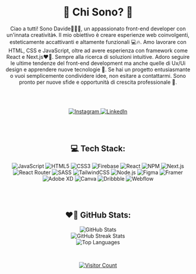 <!-- Centra il titolo -->
<h1 align="center">💫 Chi Sono? 💫</h1>

<!-- Centra il testo -->
<p align="center">Ciao a tutti! Sono Davide🧑🏽‍💻, un appassionato front-end developer con un'innata creatività🌀. Il mio obiettivo è creare esperienze web coinvolgenti, esteticamente accattivanti e altamente funzionali 💻🔥. Amo lavorare con HTML, CSS e JavaScript, oltre ad avere esperienza con framework come React e Next.js❤️‍🔥. Sempre alla ricerca di soluzioni intuitive. Adoro seguire le ultime tendenze del front-end development ma anche quelle di Ux/Ui design e apprendere nuove tecnologie 💎. Se hai un progetto entusiasmante o vuoi semplicemente condividere idee, non esitare a contattarmi. Sono pronto per nuove sfide e opportunità di crescita professionale 👋.</p>

<!-- Centra la sezione dei social -->
<br>
 <br>
 
<p align="center">
  <a href="https://instagram.com/Davide_chiarelli99">
    <img src="https://img.shields.io/badge/Instagram-%23E4405F.svg?logo=Instagram&logoColor=white" alt="Instagram">
  </a>
  <a href="https://linkedin.com/in/https://www.linkedin.com/in/davide-chiarelli-/">
    <img src="https://img.shields.io/badge/LinkedIn-%230077B5.svg?logo=linkedin&logoColor=white" alt="LinkedIn">
  </a>
</p>

<!-- Centra la sezione del Tech Stack -->
<!-- Centra la sezione del Tech Stack -->
 <br>
  <br>
<h2 align="center">💻 Tech Stack:</h2>
<p align="center">
  <img src="https://img.shields.io/badge/javascript-%23323330.svg?style=for-the-badge&logo=javascript&logoColor=%23F7DF1E" alt="JavaScript">
  <img src="https://img.shields.io/badge/html5-%23E34F26.svg?style=for-the-badge&logo=html5&logoColor=white" alt="HTML5">
  <img src="https://img.shields.io/badge/css3-%231572B6.svg?style=for-the-badge&logo=css3&logoColor=white" alt="CSS3">
  <img src="https://img.shields.io/badge/firebase-%23039BE5.svg?style=for-the-badge&logo=firebase" alt="Firebase">
  <img src="https://img.shields.io/badge/react-%2320232a.svg?style=for-the-badge&logo=react&logoColor=%2361DAFB" alt="React">
  <img src="https://img.shields.io/badge/NPM-%23000000.svg?style=for-the-badge&logo=npm&logoColor=white" alt="NPM">
  <img src="https://img.shields.io/badge/Next-black?style=for-the-badge&logo=next.js&logoColor=white" alt="Next.js">
  <img src="https://img.shields.io/badge/React_Router-CA4245?style=for-the-badge&logo=react-router&logoColor=white" alt="React Router">
  <img src="https://img.shields.io/badge/SASS-hotpink.svg?style=for-the-badge&logo=SASS&logoColor=white" alt="SASS">
  <img src="https://img.shields.io/badge/tailwindcss-%2338B2AC.svg?style=for-the-badge&logo=tailwind-css&logoColor=white" alt="TailwindCSS">
  <img src="https://img.shields.io/badge/node.js-6DA55F?style=for-the-badge&logo=node.js&logoColor=white" alt="Node.js">
  <img src="https://img.shields.io/badge/figma-%23F24E1E.svg?style=for-the-badge&logo=figma&logoColor=white" alt="Figma">
  <img src="https://img.shields.io/badge/Framer-black?style=for-the-badge&logo=framer&logoColor=blue" alt="Framer">
  <img src="https://img.shields.io/badge/Adobe%20XD-470137?style=for-the-badge&logo=Adobe%20XD&logoColor=#FF61F6" alt="Adobe XD">
  <img src="https://img.shields.io/badge/Canva-%2300C4CC.svg?style=for-the-badge&logo=Canva&logoColor=white" alt="Canva">
  <img src="https://img.shields.io/badge/Dribbble-EA4C89?style=for-the-badge&logo=dribbble&logoColor=white" alt="Dribbble">
  <img src="https://img.shields.io/badge/Webflow-4353FF?style=for-the-badge&logo=webflow&logoColor=white" alt="Webflow">
</p>


<!-- Centra la sezione delle GitHub Stats -->
 <br>
  <br>
<h2 align="center">❤️‍🔥 GitHub Stats:</h2>
<p align="center">
  <img src="https://github-readme-stats.vercel.app/api?username=DavidechiarelliUx&theme=radical&hide_border=false&include_all_commits=false&count_private=false" alt="GitHub Stats">
  <br>
  <img src="https://github-readme-streak-stats.herokuapp.com/?user=DavidechiarelliUx&theme=radical&hide_border=false" alt="GitHub Streak Stats">
  <br>
  <img src="https://github-readme-stats.vercel.app/api/top-langs/?username=DavidechiarelliUx&theme=radical&hide_border=false&include_all_commits=false&count_private=false&layout=compact" alt="Top Languages">
</p>

<!-- Centra l'ultima sezione -->
 <br>
<p align="center">
  <a href="https://visitcount.itsvg.in/api?id=DavidechiarelliUx&icon=2&color=1">
    <img src="https://visitcount.itsvg.in/api?id=DavidechiarelliUx&icon=2&color=1" alt="Visitor Count">
  </a>
</p>


<!-- Proudly created with GPRM ( https://gprm.itsvg.in ) -->



<!-- Proudly created with GPRM ( https://gprm.itsvg.in ) -->

<!--
**DavidechiarelliUx/DavidechiarelliUx** is a ✨ _special_ ✨ repository because its `README.md` (this file) appears on your GitHub profile.

Here are some ideas to get you started:

- 🔭 I’m currently working on ...
- 🌱 I’m currently learning ...
- 👯 I’m looking to collaborate on ...
- 🤔 I’m looking for help with ...
- 💬 Ask me about ...
- 📫 How to reach me: ...
- 😄 Pronouns: ...
- ⚡ Fun fact: ...
-->
